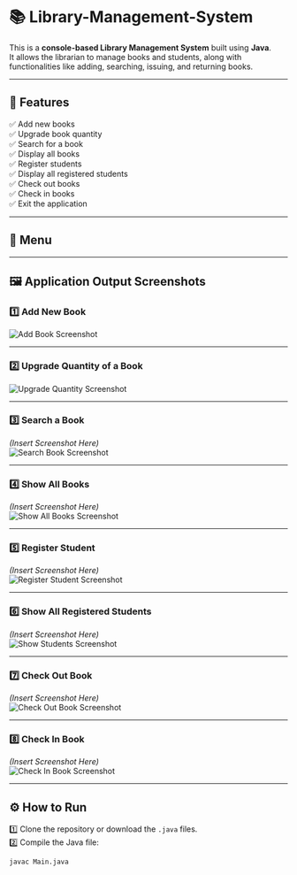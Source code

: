 # 📚 Library-Management-System

This is a **console-based Library Management System** built using **Java**.  
It allows the librarian to manage books and students, along with functionalities like adding, searching, issuing, and returning books.

---

## 🚀 Features

✅ Add new books  
✅ Upgrade book quantity  
✅ Search for a book  
✅ Display all books  
✅ Register students  
✅ Display all registered students  
✅ Check out books  
✅ Check in books  
✅ Exit the application  

---

## 📜 Menu

---

## 🖼️ Application Output Screenshots

### 1️⃣ Add New Book 
![Add Book Screenshot](./output/add_book.png)

---

### 2️⃣ Upgrade Quantity of a Book
 
![Upgrade Quantity Screenshot](./output/upgrade_quantity.png)

---

### 3️⃣ Search a Book
*(Insert Screenshot Here)*  
![Search Book Screenshot](./output/search_book.png)

---

### 4️⃣ Show All Books
*(Insert Screenshot Here)*  
![Show All Books Screenshot](./output/show_books.png)

---

### 5️⃣ Register Student
*(Insert Screenshot Here)*  
![Register Student Screenshot](./output/register_student.png)

---

### 6️⃣ Show All Registered Students
*(Insert Screenshot Here)*  
![Show Students Screenshot](./output/show_students.png)

---

### 7️⃣ Check Out Book
*(Insert Screenshot Here)*  
![Check Out Book Screenshot](./output/checkout_book.png)

---

### 8️⃣ Check In Book
*(Insert Screenshot Here)*  
![Check In Book Screenshot](./output/checkin_book.png)

---

## ⚙️ How to Run

1️⃣ Clone the repository or download the `.java` files.  
2️⃣ Compile the Java file:  
   ```bash
   javac Main.java
